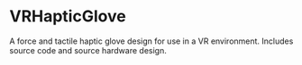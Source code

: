 # VRHapticGlove
A force and tactile haptic glove design for use in a VR environment. Includes source code and source hardware design.
